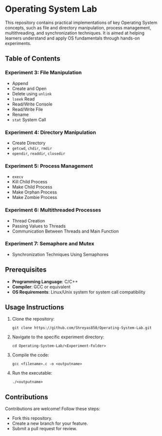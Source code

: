 # Operating System Lab

This repository contains practical implementations of key Operating System concepts, such as file and directory manipulation, process management, multithreading, and synchronization techniques. It is aimed at helping learners understand and apply OS fundamentals through hands-on experiments.

## Table of Contents

### Experiment 3: File Manipulation
- Append
- Create and Open
- Delete using `unlink`
- `lseek` Read
- Read/Write Console
- Read/Write File
- Rename
- `stat` System Call

### Experiment 4: Directory Manipulation
- Create Directory
- `getcwd`, `chdir`, `rmdir`
- `opendir`, `readdir`, `closedir`

### Experiment 5: Process Management
- `execv`
- Kill Child Process
- Make Child Process
- Make Orphan Process
- Make Zombie Process

### Experiment 6: Multithreaded Processes
- Thread Creation
- Passing Values to Threads
- Communication Between Threads and Main Function

### Experiment 7: Semaphore and Mutex
- Synchronization Techniques Using Semaphores

## Prerequisites
- **Programming Language**: C/C++
- **Compiler**: GCC or equivalent
- **OS Requirements**: Linux/Unix system for system call compatibility

## Usage Instructions
1. Clone the repository:
   ```
   git clone https://github.com/Shreyas850/Operating-System-Lab.git
   ```

2. Navigate to the specific experiment directory:
    ```
    cd Operating-System-Lab/<Experiment-Folder>
    ```

3. Compile the code:
    ```
    gcc <filename>.c -o <outputname>
    ```

4. Run the executable:
    ```
    ./<outputname>
    ```

## Contributions
Contributions are welcome! Follow these steps:

- Fork this repository.
- Create a new branch for your feature.
- Submit a pull request for review.
